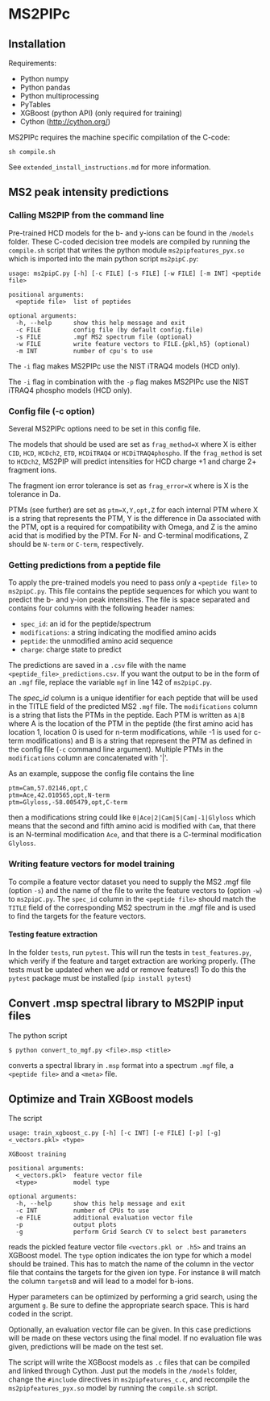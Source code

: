 # MS2PIPc
## Installation

Requirements:

- Python numpy
- Python pandas
- Python multiprocessing
- PyTables
- XGBoost (python API) (only required for training)
- Cython (http://cython.org/)

MS2PIPc requires the machine specific compilation of the C-code:

```
sh compile.sh
```
See `extended_install_instructions.md` for more information.


## MS2 peak intensity predictions
### Calling MS2PIP from the command line
Pre-trained HCD models for the b- and y-ions can be found in
the `/models` folder. These C-coded decision tree models are compiled
by running the `compile.sh` script that writes the python module
`ms2pipfeatures_pyx.so` which is imported into the main python script
`ms2pipC.py`:

```
usage: ms2pipC.py [-h] [-c FILE] [-s FILE] [-w FILE] [-m INT] <peptide file>

positional arguments:
  <peptide file>  list of peptides

optional arguments:
  -h, --help      show this help message and exit
  -c FILE         config file (by default config.file)
  -s FILE         .mgf MS2 spectrum file (optional)
  -w FILE         write feature vectors to FILE.{pkl,h5} (optional)
  -m INT          number of cpu's to use
```

The `-i` flag makes MS2PIPc use the NIST iTRAQ4 models (HCD only).

The `-i` flag in combination with the `-p` flag makes MS2PIPc use the
NIST iTRAQ4 phospho models (HCD only).


### Config file (-c option)
Several MS2PIPc options need to be set in this config file.

The models that should be used are set as `frag_method=X` where X is
either `CID`, `HCD`, `HCDch2`, `ETD`, `HCDiTRAQ4` or
`HCDiTRAQ4phospho`. If the `frag_method` is set to `HCDch2`, MS2PIP
will predict intensities for HCD charge +1 and charge 2+ fragment ions.

The fragment ion error tolerance is set as `frag_error=X` where is X is
the tolerance in Da.

PTMs (see further) are set as `ptm=X,Y,opt,Z` for each internal PTM
where X is a string that represents the PTM, Y is the difference in Da
associated with the PTM, opt is a required for compatibility with
Omega, and Z is the amino acid that is modified by the PTM. For N- and
C-terminal modifications, Z should be `N-term` or `C-term`,
respectively.


### Getting predictions from a peptide file
To apply the pre-trained models you need to pass *only* a `<peptide file>`
to `ms2pipC.py`. This file contains the peptide sequences for which you
want to predict the b- and y-ion peak intensities. The file is space
separated and contains four columns with the following header names:

- `spec_id`: an id for the peptide/spectrum
- `modifications`: a string indicating the modified amino acids
- `peptide`: the unmodified amino acid sequence
- `charge`: charge state to predict

The predictions are saved in a `.csv` file with the name
`<peptide_file>_predictions.csv`.
If you want the output to be in the form of an `.mgf` file, replace the
variable `mgf` in line 142 of `ms2pipC.py`.

The *spec_id* column is a unique identifier for each peptide that will
be used in the TITLE field of the predicted MS2 `.mgf` file. The
`modifications` column is a string that lists the PTMs in the peptide.
Each PTM is written as `A|B` where A is the location of the PTM in the
peptide (the first amino acid has location 1, location 0 is used for
n-term modifications, while -1 is used for c-term modifications) and B
is a string that represent the PTM as defined in the config file (`-c`
command line argument). Multiple PTMs in the `modifications` column are
concatenated with '|'.

As an example, suppose the config file contains the line
```
ptm=Cam,57.02146,opt,C
ptm=Ace,42.010565,opt,N-term
ptm=Glyloss,-58.005479,opt,C-term
```
then a modifications string could like `0|Ace|2|Cam|5|Cam|-1|Glyloss`
which means that the second and fifth amino acid is modified with `Cam`,
that there is an N-terminal modification `Ace`, and that there is a
C-terminal modification `Glyloss`.

### Writing feature vectors for model training
To compile a feature vector dataset you need to supply the
MS2 .mgf file (option `-s`) and the name of the file to write the
feature vectors to (option `-w`) to `ms2pipC.py`.
The `spec_id` column in the `<peptide file>` should match the `TITLE`
field of the corresponding MS2 spectrum in the .mgf file and is used to
find the targets for the feature vectors.

#### Testing feature extraction
In the folder `tests`, run `pytest`. This will run the tests in
`test_features.py`, which verify if the feature and target extraction
are working properly. (The tests must be updated when we add or remove
features!) To do this the `pytest` package must be installed (`pip install pytest`)


## Convert .msp spectral library to MS2PIP input files
The python script
```
$ python convert_to_mgf.py <file>.msp <title>
```
converts a spectral library in `.msp` format into a spectrum `.mgf` file,
 a `<peptide file>` and a `<meta>` file.

## Optimize and Train XGBoost models
The script
```
usage: train_xgboost_c.py [-h] [-c INT] [-e FILE] [-p] [-g] <_vectors.pkl> <type>

XGBoost training

positional arguments:
  <_vectors.pkl>  feature vector file
  <type>          model type

optional arguments:
  -h, --help      show this help message and exit
  -c INT          number of CPUs to use
  -e FILE         additional evaluation vector file
  -p              output plots
  -g              perform Grid Search CV to select best parameters
```

reads the pickled feature vector file `<vectors.pkl or .h5>` and trains
an XGBoost model. The `type` option indicates the ion type for which a
model should be trained. This has to match the name of the column in
the vector file that contains the targets for the given ion type. For
instance `B` will match the column `targetsB` and will lead to a model
for b-ions.

Hyper parameters can be optimized by performing a grid search, using
the argument `g`. Be sure to define the appropriate search space. This
is hard coded in the script.

Optionally, an evaluation vector file can be given. In this case
predictions will be made on these vectors using the final model. If no
evaluation file was given, predictions will be made on the test set.

The script will write the XGBoost models as `.c` files that can be
compiled and linked through Cython. Just put the models in the
`/models` folder, change the `#include` directives in
`ms2pipfeatures_c.c`, and recompile the `ms2pipfeatures_pyx.so` model
by running the `compile.sh` script.
